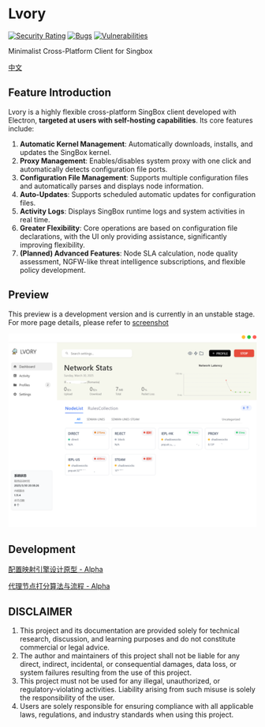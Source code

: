 # Lvory   

[![Security Rating](https://sonarcloud.io/api/project_badges/measure?project=sxueck_lvory&metric=security_rating)](https://sonarcloud.io/summary/new_code?id=sxueck_lvory) [![Bugs](https://sonarcloud.io/api/project_badges/measure?project=sxueck_lvory&metric=bugs)](https://sonarcloud.io/summary/new_code?id=sxueck_lvory) [![Vulnerabilities](https://sonarcloud.io/api/project_badges/measure?project=sxueck_lvory&metric=vulnerabilities)](https://sonarcloud.io/summary/new_code?id=sxueck_lvory)

Minimalist Cross-Platform Client for Singbox

[中文](README-zh.md)

## Feature Introduction  

Lvory is a highly flexible cross-platform SingBox client developed with Electron, **targeted at users with self-hosting capabilities**. Its core features include:  

1. **Automatic Kernel Management**: Automatically downloads, installs, and updates the SingBox kernel.  
2. **Proxy Management**: Enables/disables system proxy with one click and automatically detects configuration file ports.  
3. **Configuration File Management**: Supports multiple configuration files and automatically parses and displays node information.  
4. **Auto-Updates**: Supports scheduled automatic updates for configuration files.  
5. **Activity Logs**: Displays SingBox runtime logs and system activities in real time.  
6. **Greater Flexibility**: Core operations are based on configuration file declarations, with the UI only providing assistance, significantly improving flexibility.  
7. **(Planned) Advanced Features**: Node SLA calculation, node quality assessment, NGFW-like threat intelligence subscriptions, and flexible policy development.  

## Preview

This preview is a development version and is currently in an unstable stage. For more page details, please refer to [screenshot](docs/screenshot.md)

![Dashboard](docs/screenshot/dashboard.png)

## Development

[配置映射引擎设计原型 - Alpha](docs/profiles_engine.md)

[代理节点打分算法与流程 - Alpha](docs/node_score.md)

## DISCLAIMER

1. This project and its documentation are provided solely for technical research, discussion, and learning purposes and do not constitute commercial or legal advice.
2. The author and maintainers of this project shall not be liable for any direct, indirect, incidental, or consequential damages, data loss, or system failures resulting from the use of this project.
3. This project must not be used for any illegal, unauthorized, or regulatory-violating activities. Liability arising from such misuse is solely the responsibility of the user.
4. Users are solely responsible for ensuring compliance with all applicable laws, regulations, and industry standards when using this project.
